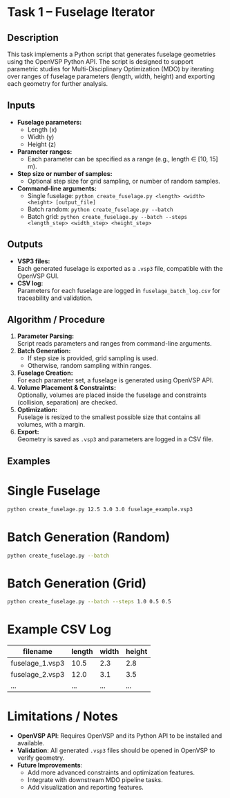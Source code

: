 # Task 1 – Fuselage Iterator

## Description

This task implements a Python script that generates fuselage geometries using the OpenVSP Python API. The script is designed to support parametric studies for Multi-Disciplinary Optimization (MDO) by iterating over ranges of fuselage parameters (length, width, height) and exporting each geometry for further analysis.

## Inputs

- **Fuselage parameters:**
  - Length (x)
  - Width (y)
  - Height (z)
- **Parameter ranges:**
  - Each parameter can be specified as a range (e.g., length ∈ [10, 15] m).
- **Step size or number of samples:**
  - Optional step size for grid sampling, or number of random samples.
- **Command-line arguments:**
  - Single fuselage: `python create_fuselage.py <length> <width> <height> [output_file]`
  - Batch random: `python create_fuselage.py --batch`
  - Batch grid: `python create_fuselage.py --batch --steps <length_step> <width_step> <height_step>`

## Outputs

- **VSP3 files:**  
  Each generated fuselage is exported as a `.vsp3` file, compatible with the OpenVSP GUI.
- **CSV log:**  
  Parameters for each fuselage are logged in `fuselage_batch_log.csv` for traceability and validation.

## Algorithm / Procedure

1. **Parameter Parsing:**  
   Script reads parameters and ranges from command-line arguments.
2. **Batch Generation:**  
   - If step size is provided, grid sampling is used.
   - Otherwise, random sampling within ranges.
3. **Fuselage Creation:**  
   For each parameter set, a fuselage is generated using OpenVSP API.
4. **Volume Placement & Constraints:**  
   Optionally, volumes are placed inside the fuselage and constraints (collision, separation) are checked.
5. **Optimization:**  
   Fuselage is resized to the smallest possible size that contains all volumes, with a margin.
6. **Export:**  
   Geometry is saved as `.vsp3` and parameters are logged in a CSV file.

## Examples

# Single Fuselage
```bash
python create_fuselage.py 12.5 3.0 3.0 fuselage_example.vsp3
```

# Batch Generation (Random)
```bash
python create_fuselage.py --batch
```

# Batch Generation (Grid)
```bash
python create_fuselage.py --batch --steps 1.0 0.5 0.5
```

# Example CSV Log

| filename       | length | width | height |
|----------------|--------|-------|--------|
| fuselage_1.vsp3 | 10.5   | 2.3   | 2.8    |
| fuselage_2.vsp3 | 12.0   | 3.1   | 3.5    |
| ...            | ...    | ...   | ...    |


# Limitations / Notes

- **OpenVSP API**: Requires OpenVSP and its Python API to be installed and available.  
- **Validation**: All generated `.vsp3` files should be opened in OpenVSP to verify geometry.  
- **Future Improvements**:  
  - Add more advanced constraints and optimization features.  
  - Integrate with downstream MDO pipeline tasks.  
  - Add visualization and reporting features.  